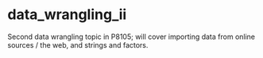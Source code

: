 # data_wrangling_ii
Second data wrangling topic in P8105; will cover importing data from online sources / the web, and strings and factors.
